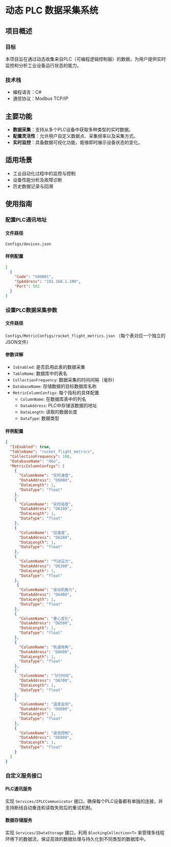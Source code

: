 # 动态 PLC 数据采集系统

## 项目概述

### 目标

本项目旨在通过动态收集来自PLC（可编程逻辑控制器）的数据，为用户提供实时监控和分析工业设备运行状态的能力。

### 技术栈

- 编程语言：C#
- 通信协议：Modbus TCP/IP

## 主要功能

- **数据采集**：支持从多个PLC设备中获取多种类型的实时数据。
- **配置灵活性**：允许用户自定义数据点、采集频率以及采集方式。
- **实时监控**：具备数据可视化功能，能够即时展示设备状态的变化。

## 适用场景

- 工业自动化过程中的监控与控制
- 设备性能分析及故障诊断
- 历史数据记录与回溯

## 使用指南

### 配置PLC通讯地址

#### 文件路径

`Configs/devices.json`

#### 样例配置

```json
[
  {
    "Code": "S00001",
    "IpAddress": "192.168.1.100",
    "Port": 502
  }
]
```

### 设置PLC数据采集参数

#### 文件路径

`Configs/MetricConfigs/rocket_flight_metrics.json` （每个表对应一个独立的JSON文件）

#### 参数详解

- `IsEnabled`: 是否启用此表的数据采集
- `TableName`: 数据库中的表名
- `CollectionFrequency`: 数据采集的时间间隔（毫秒）
- `DatabaseName`: 存储数据的目标数据库名称
- `MetricColumnConfigs`: 每个指标的具体配置
  - `ColumnName`: 在数据库表中的列名
  - `DataAddress`: PLC中存储该数据的地址
  - `DataLength`: 读取的数据长度
  - `DataType`: 数据类型

#### 样例配置

```json
{
  "IsEnabled": true,
  "TableName": "rocket_flight_metrics",
  "CollectionFrequency": 100,
  "DatabaseName": "dbo",
  "MetricColumnConfigs": [
    {
      "ColumnName": "实时速度",
      "DataAddress": "D6000",
      "DataLength": 1,
      "DataType": "float"
    },
    {
      "ColumnName": "实时高度",
      "DataAddress": "D6100",
      "DataLength": 1,
      "DataType": "float"
    },
    {
      "ColumnName": "加速度",
      "DataAddress": "D6200",
      "DataLength": 1,
      "DataType": "float"
    },
    {
      "ColumnName": "气动压力",
      "DataAddress": "D6300",
      "DataLength": 1,
      "DataType": "float"
    },
     {
      "ColumnName": "发动机推力",
      "DataAddress": "D6400",
      "DataLength": 1,
      "DataType": "float"
    },
    {
      "ColumnName": "重心变化",
      "DataAddress": "D6500",
      "DataLength": 1,
      "DataType": "float"
    },
    {
      "ColumnName": "轨道倾角",
      "DataAddress": "D6600",
      "DataLength": 1,
      "DataType": "float"
    },
    {
      "ColumnName": "飞行时间",
      "DataAddress": "D6700",
      "DataLength": 1,
      "DataType": "float"
    },
    {
      "ColumnName": "温度监测",
      "DataAddress": "D6800",
      "DataLength": 1,
      "DataType": "float"
    },
    {
      "ColumnName": "姿态控制",
      "DataAddress": "D6900",
      "DataLength": 1,
      "DataType": "float"
    }
  ]
}
```

### 自定义服务接口

#### PLC通讯服务

实现 `Services/IPLCCommunicator` 接口，确保每个PLC设备都有单独的连接，并支持断线自动重连和读取失败后的重试机制。

#### 数据存储服务

实现 `Services/IDataStorage` 接口，利用 `BlockingCollection<T>` 来管理多线程环境下的数据流，保证高效的数据处理与持久化到不同类型的数据库中。